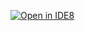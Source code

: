 [![Open in IDE8](http://localhost:8080/openinide8.svg)](http://localhost:8080/open?repo=https://github.com/jahaugum/ide8test)

